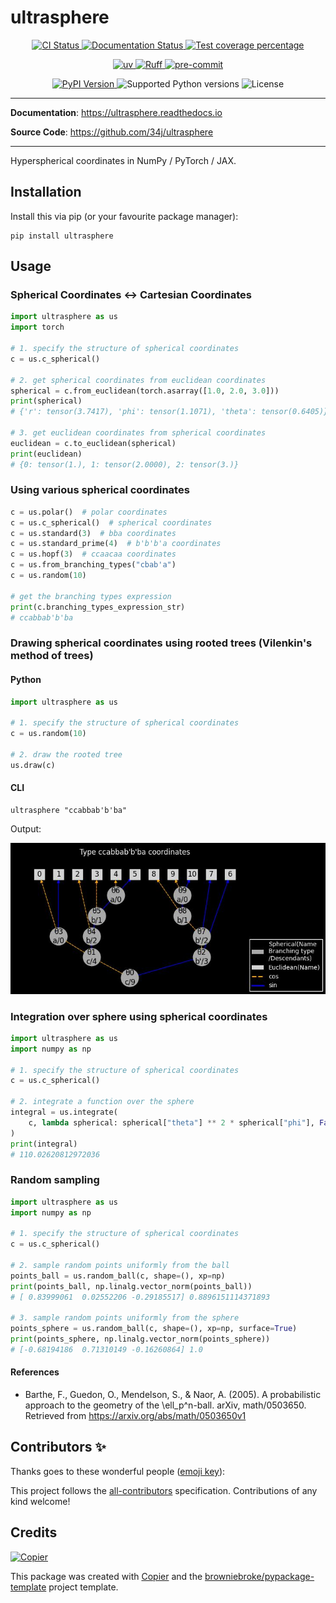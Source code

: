 # ultrasphere

<p align="center">
  <a href="https://github.com/34j/ultrasphere/actions/workflows/ci.yml?query=branch%3Amain">
    <img src="https://img.shields.io/github/actions/workflow/status/34j/ultrasphere/ci.yml?branch=main&label=CI&logo=github&style=flat-square" alt="CI Status" >
  </a>
  <a href="https://ultrasphere.readthedocs.io">
    <img src="https://img.shields.io/readthedocs/ultrasphere.svg?logo=read-the-docs&logoColor=fff&style=flat-square" alt="Documentation Status">
  </a>
  <a href="https://codecov.io/gh/34j/ultrasphere">
    <img src="https://img.shields.io/codecov/c/github/34j/ultrasphere.svg?logo=codecov&logoColor=fff&style=flat-square" alt="Test coverage percentage">
  </a>
</p>
<p align="center">
  <a href="https://github.com/astral-sh/uv">
    <img src="https://img.shields.io/endpoint?url=https://raw.githubusercontent.com/astral-sh/uv/main/assets/badge/v0.json" alt="uv">
  </a>
  <a href="https://github.com/astral-sh/ruff">
    <img src="https://img.shields.io/endpoint?url=https://raw.githubusercontent.com/astral-sh/ruff/main/assets/badge/v2.json" alt="Ruff">
  </a>
  <a href="https://github.com/pre-commit/pre-commit">
    <img src="https://img.shields.io/badge/pre--commit-enabled-brightgreen?logo=pre-commit&logoColor=white&style=flat-square" alt="pre-commit">
  </a>
</p>
<p align="center">
  <a href="https://pypi.org/project/ultrasphere/">
    <img src="https://img.shields.io/pypi/v/ultrasphere.svg?logo=python&logoColor=fff&style=flat-square" alt="PyPI Version">
  </a>
  <img src="https://img.shields.io/pypi/pyversions/ultrasphere.svg?style=flat-square&logo=python&amp;logoColor=fff" alt="Supported Python versions">
  <img src="https://img.shields.io/pypi/l/ultrasphere.svg?style=flat-square" alt="License">
</p>

---

**Documentation**: <a href="https://ultrasphere.readthedocs.io" target="_blank">https://ultrasphere.readthedocs.io </a>

**Source Code**: <a href="https://github.com/34j/ultrasphere" target="_blank">https://github.com/34j/ultrasphere </a>

---

Hyperspherical coordinates in NumPy / PyTorch / JAX.

## Installation

Install this via pip (or your favourite package manager):

```shell
pip install ultrasphere
```

## Usage

### Spherical Coordinates ↔ Cartesian Coordinates

```python
import ultrasphere as us
import torch

# 1. specify the structure of spherical coordinates
c = us.c_spherical()

# 2. get spherical coordinates from euclidean coordinates
spherical = c.from_euclidean(torch.asarray([1.0, 2.0, 3.0]))
print(spherical)
# {'r': tensor(3.7417), 'phi': tensor(1.1071), 'theta': tensor(0.6405)}

# 3. get euclidean coordinates from spherical coordinates
euclidean = c.to_euclidean(spherical)
print(euclidean)
# {0: tensor(1.), 1: tensor(2.0000), 2: tensor(3.)}
```

### Using various spherical coordinates

```python
c = us.polar()  # polar coordinates
c = us.c_spherical()  # spherical coordinates
c = us.standard(3)  # bba coordinates
c = us.standard_prime(4)  # b'b'b'a coordinates
c = us.hopf(3)  # ccaacaa coordinates
c = us.from_branching_types("cbab'a")
c = us.random(10)

# get the branching types expression
print(c.branching_types_expression_str)
# ccabbab'b'ba
```

### Drawing spherical coordinates using rooted trees (Vilenkin's method of trees)

#### Python

```python
import ultrasphere as us

# 1. specify the structure of spherical coordinates
c = us.random(10)

# 2. draw the rooted tree
us.draw(c)
```

#### CLI

```shell
ultrasphere "ccabbab'b'ba"
```

Output:

![ccabbab'b'ba](https://raw.githubusercontent.com/34j/ultrasphere/main/coordinates.jpg)

### Integration over sphere using spherical coordinates

```python
import ultrasphere as us
import numpy as np

# 1. specify the structure of spherical coordinates
c = us.c_spherical()

# 2. integrate a function over the sphere
integral = us.integrate(
    c, lambda spherical: spherical["theta"] ** 2 * spherical["phi"], False, 10, xp=np
)
print(integral)
# 110.02620812972036
```

### Random sampling

```python
import ultrasphere as us
import numpy as np

# 1. specify the structure of spherical coordinates
c = us.c_spherical()

# 2. sample random points uniformly from the ball
points_ball = us.random_ball(c, shape=(), xp=np)
print(points_ball, np.linalg.vector_norm(points_ball))
# [ 0.83999061  0.02552206 -0.29185517] 0.8896151114371893

# 3. sample random points uniformly from the sphere
points_sphere = us.random_ball(c, shape=(), xp=np, surface=True)
print(points_sphere, np.linalg.vector_norm(points_sphere))
# [-0.68194186  0.71310149 -0.16260864] 1.0
```

#### References

- Barthe, F., Guedon, O., Mendelson, S., & Naor, A. (2005). A probabilistic approach to the geometry of the \ell_p^n-ball. arXiv, math/0503650. Retrieved from https://arxiv.org/abs/math/0503650v1

## Contributors ✨

Thanks goes to these wonderful people ([emoji key](https://allcontributors.org/docs/en/emoji-key)):

<!-- prettier-ignore-start -->
<!-- ALL-CONTRIBUTORS-LIST:START - Do not remove or modify this section -->
<!-- markdownlint-disable -->
<!-- markdownlint-enable -->
<!-- ALL-CONTRIBUTORS-LIST:END -->
<!-- prettier-ignore-end -->

This project follows the [all-contributors](https://github.com/all-contributors/all-contributors) specification. Contributions of any kind welcome!

## Credits

[![Copier](https://img.shields.io/endpoint?url=https://raw.githubusercontent.com/copier-org/copier/master/img/badge/badge-grayscale-inverted-border-orange.json)](https://github.com/copier-org/copier)

This package was created with
[Copier](https://copier.readthedocs.io/) and the
[browniebroke/pypackage-template](https://github.com/browniebroke/pypackage-template)
project template.
